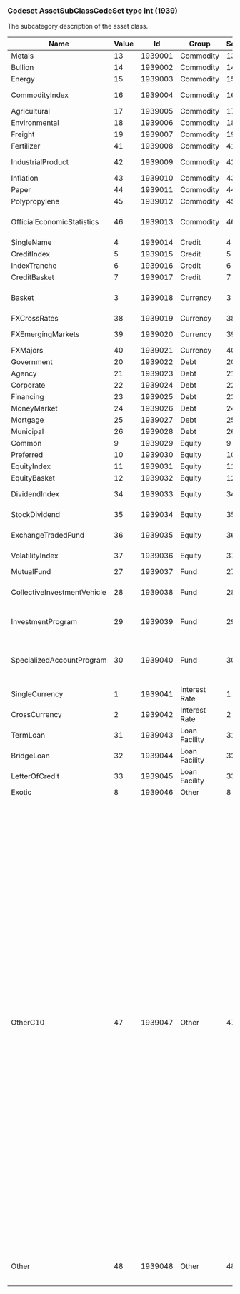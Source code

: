 ### Codeset AssetSubClassCodeSet type int (1939)

The subcategory description of the asset class.

| Name                        | Value | Id      | Group         | Sort | Synopsis                      | Elaboration                                                                                                                               |
|-----------------------------|-------|---------|---------------|------|-------------------------------|-------------------------------------------------------------------------------------------------------------------------------|
| Metals                      | 13    | 1939001 | Commodity     | 13   | Metals                        |                                                                                                                                |
| Bullion                     | 14    | 1939002 | Commodity     | 14   | Bullion                       |                                                                                                                                |
| Energy                      | 15    | 1939003 | Commodity     | 15   | Energy                        |                                                                                                                                |
| CommodityIndex              | 16    | 1939004 | Commodity     | 16   | Commodity index               |                                                                                                                                |
| Agricultural                | 17    | 1939005 | Commodity     | 17   | Agricultural                  |                                                                                                                                |
| Environmental               | 18    | 1939006 | Commodity     | 18   | Environmental                 |                                                                                                                                |
| Freight                     | 19    | 1939007 | Commodity     | 19   | Freight                       |                                                                                                                                |
| Fertilizer                  | 41    | 1939008 | Commodity     | 41   | Fertilizer                    |                                                                                                                                |
| IndustrialProduct           | 42    | 1939009 | Commodity     | 42   | Industrial product            |                                                                                                                                |
| Inflation                   | 43    | 1939010 | Commodity     | 43   | Inflation                     |                                                                                                                                |
| Paper                       | 44    | 1939011 | Commodity     | 44   | Paper                         |                                                                                                                                |
| Polypropylene               | 45    | 1939012 | Commodity     | 45   | Polypropylene                 |                                                                                                                                |
| OfficialEconomicStatistics  | 46    | 1939013 | Commodity     | 46   | Official economic statistics  |                                                                                                                                |
| SingleName                  | 4     | 1939014 | Credit        | 4    | Single name                   |                                                                                                                                |
| CreditIndex                 | 5     | 1939015 | Credit        | 5    | Credit index                  |                                                                                                                                |
| IndexTranche                | 6     | 1939016 | Credit        | 6    | Index tranche                 |                                                                                                                                |
| CreditBasket                | 7     | 1939017 | Credit        | 7    | Credit basket                 |                                                                                                                                |
| Basket                      | 3     | 1939018 | Currency      | 3    | Basket [for multi-currency]   |                                                                                                                                |
| FXCrossRates                | 38    | 1939019 | Currency      | 38   | FX cross rates                |                                                                                                                                |
| FXEmergingMarkets           | 39    | 1939020 | Currency      | 39   | FX emerging markets           |                                                                                                                                |
| FXMajors                    | 40    | 1939021 | Currency      | 40   | FX Majors                     |                                                                                                                                |
| Government                  | 20    | 1939022 | Debt          | 20   | Government                    |                                                                                                                                |
| Agency                      | 21    | 1939023 | Debt          | 21   | Agency                        |                                                                                                                                |
| Corporate                   | 22    | 1939024 | Debt          | 22   | Corporate                     |                                                                                                                                |
| Financing                   | 23    | 1939025 | Debt          | 23   | Financing                     |                                                                                                                                |
| MoneyMarket                 | 24    | 1939026 | Debt          | 24   | Money market                  |                                                                                                                                |
| Mortgage                    | 25    | 1939027 | Debt          | 25   | Mortgage                      |                                                                                                                                |
| Municipal                   | 26    | 1939028 | Debt          | 26   | Municipal                     |                                                                                                                                |
| Common                      | 9     | 1939029 | Equity        | 9    | Common                        |                                                                                                                                |
| Preferred                   | 10    | 1939030 | Equity        | 10   | Preferred                     |                                                                                                                                |
| EquityIndex                 | 11    | 1939031 | Equity        | 11   | Equity index                  |                                                                                                                                |
| EquityBasket                | 12    | 1939032 | Equity        | 12   | Equity basket                 |                                                                                                                                |
| DividendIndex               | 34    | 1939033 | Equity        | 34   | Dividend index                |                                                                                                                                |
| StockDividend               | 35    | 1939034 | Equity        | 35   | Stock dividend                |                                                                                                                                |
| ExchangeTradedFund          | 36    | 1939035 | Equity        | 36   | Exchange traded fund          |                                                                                                                                |
| VolatilityIndex             | 37    | 1939036 | Equity        | 37   | Volatility index              |                                                                                                                                |
| MutualFund                  | 27    | 1939037 | Fund          | 27   | Mutual fund                   |                                                                                                                                |
| CollectiveInvestmentVehicle | 28    | 1939038 | Fund          | 28   | Collective investment vehicle |                                                                                                                                |
| InvestmentProgram           | 29    | 1939039 | Fund          | 29   | Investment program            | A generalized fund for major investors.                                                                                                                               |
| SpecializedAccountProgram   | 30    | 1939040 | Fund          | 30   | Specialized account program   | A specialized fund setup for a particular account or group of accounts.                                                                                                                               |
| SingleCurrency              | 1     | 1939041 | Interest Rate | 1    | Single currency               |                                                                                                                                |
| CrossCurrency               | 2     | 1939042 | Interest Rate | 2    | Cross currency                |                                                                                                                                |
| TermLoan                    | 31    | 1939043 | Loan Facility | 31   | Term loan                     |                                                                                                                                |
| BridgeLoan                  | 32    | 1939044 | Loan Facility | 32   | Bridge loan                   |                                                                                                                                |
| LetterOfCredit              | 33    | 1939045 | Loan Facility | 33   | Letter of credit              |                                                                                                                                |
| Exotic                      | 8     | 1939046 | Other         | 8    | Exotic                        |                                                                                                                                |
| OtherC10                    | 47    | 1939047 | Other         | 47   | Other C10                     | Defined under MiFID II (Directive 2014/65/EU) Section C(10) of Annex I and paraphrased in ESMA RTS 2 Annex III Section 10, "Other C10" is a financial instrument "which is not a 'Freight derivative', any of the following interest rate derivatives sub-asset classes: 'Inflation multi-currency swap or cross-currency swap', a 'Future/forward on inflation multi-currency swaps or cross-currency swaps', an 'Inflation single currency swap', a 'Future/forward on inflation single currency swap' and any of the following equity derivatives sub-asset classes: a 'Volatility index option', a 'Volatility index future/forward', a swap with parameter return variance, a swap with parameter return volatility, a portfolio swap with parameter return variance, a portfolio swap with parameter return volatility". |
| Other                       | 48    | 1939048 | Other         | 48   | Other                         | May be used with any AssetClass(1938) values.                                                                                                                               |


